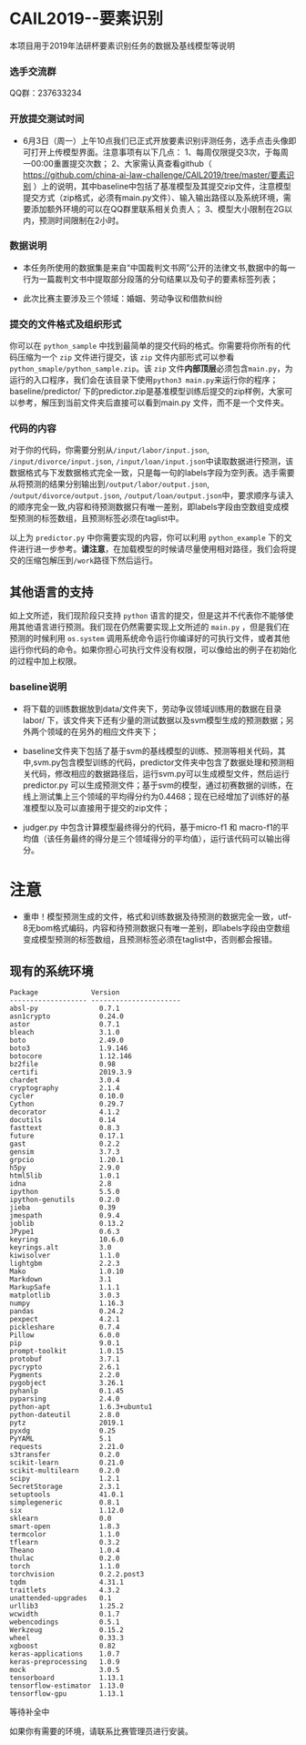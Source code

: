 # CAIL2019--要素识别
本项目用于2019年法研杯要素识别任务的数据及基线模型等说明

### 选手交流群

QQ群：237633234
### 开放提交测试时间
- 6月3日（周一）上午10点我们已正式开放要素识别评测任务，选手点击头像即可打开上传模型界面。注意事项有以下几点： 1、每周仅限提交3次，于每周一00:00重置提交次数；
2、大家需认真查看github（  https://github.com/china-ai-law-challenge/CAIL2019/tree/master/要素识别  ）上的说明，其中baseline中包括了基准模型及其提交zip文件，注意模型提交方式（zip格式，必须有main.py文件）、输入输出路径以及系统环境，需要添加额外环境的可以在QQ群里联系相关负责人；
3、模型大小限制在2G以内，预测时间限制在2小时。

### 数据说明
- 本任务所使用的数据集是来自“中国裁判文书网”公开的法律文书,数据中的每一行为一篇裁判文书中提取部分段落的分句结果以及句子的要素标签列表；

- 此次比赛主要涉及三个领域：婚姻、劳动争议和借款纠纷


### 提交的文件格式及组织形式

你可以在 ``python_sample`` 中找到最简单的提交代码的格式。你需要将你所有的代码压缩为一个 ``zip`` 文件进行提交，该 ``zip`` 文件内部形式可以参看 ``python_smaple/python_sample.zip``。该 ``zip`` 文件**内部顶层**必须包含``main.py``，为运行的入口程序，我们会在该目录下使用``python3 main.py``来运行你的程序；baseline/predictor/ 下的predictor.zip是基准模型训练后提交的zip样例，大家可以参考，解压到当前文件夹后直接可以看到main.py 文件，而不是一个文件夹。

### 代码的内容

对于你的代码，你需要分别从``/input/labor/input.json``, ``/input/divorce/input.json``, ``/input/loan/input.json``中读取数据进行预测，该数据格式与下发数据格式完全一致，只是每一句的labels字段为空列表。选手需要从将预测的结果分别输出到``/output/labor/output.json``, ``/output/divorce/output.json``, ``/output/loan/output.json``中，要求顺序与读入的顺序完全一致,内容和待预测数据只有唯一差别，即labels字段由空数组变成模型预测的标签数组，且预测标签必须在taglist中。

以上为 ``predictor.py`` 中你需要实现的内容，你可以利用 ``python_example`` 下的文件进行进一步参考。**请注意**，在加载模型的时候请尽量使用相对路径，我们会将提交的压缩包解压到``/work``路径下然后运行。


## 其他语言的支持

如上文所述，我们现阶段只支持 ``python`` 语言的提交，但是这并不代表你不能够使用其他语言进行预测。我们现在仍然需要实现上文所述的 ``main.py`` ，但是我们在预测的时候利用 ``os.system`` 调用系统命令运行你编译好的可执行文件，或者其他运行你代码的命令。如果你担心可执行文件没有权限，可以像给出的例子在初始化的过程中加上权限。


### baseline说明
- 将下载的训练数据放到data/文件夹下，劳动争议领域训练用的数据在目录labor/ 下，该文件夹下还有少量的测试数据以及svm模型生成的预测数据；另外两个领域的在另外的相应文件夹下；

- baseline文件夹下包括了基于svm的基线模型的训练、预测等相关代码，其中,svm.py包含模型训练的代码，predictor文件夹中包含了数据处理和预测相关代码，修改相应的数据路径后，运行svm.py可以生成模型文件，然后运行predictor.py 可以生成预测文件；基于svm的模型，通过初赛数据的训练，在线上测试集上三个领域的平均得分约为0.4468；现在已经增加了训练好的基准模型以及可以直接用于提交的zip文件；

- judger.py 中包含计算模型最终得分的代码，基于micro-f1 和 macro-f1的平均值（该任务最终的得分是三个领域得分的平均值），运行该代码可以输出得分。

# 注意
- 重申！模型预测生成的文件，格式和训练数据及待预测的数据完全一致，utf-8无bom格式编码，内容和待预测数据只有唯一差别，即labels字段由空数组变成模型预测的标签数组，且预测标签必须在taglist中，否则都会报错。


## 现有的系统环境

```
Package             Version               
------------------- ----------------------
absl-py               0.7.1
asn1crypto            0.24.0
astor                 0.7.1
bleach                3.1.0
boto                  2.49.0
boto3                 1.9.146
botocore              1.12.146
bz2file               0.98
certifi               2019.3.9
chardet               3.0.4
cryptography          2.1.4
cycler                0.10.0
Cython                0.29.7
decorator             4.1.2
docutils              0.14
fasttext              0.8.3
future                0.17.1
gast                  0.2.2
gensim                3.7.3
grpcio                1.20.1
h5py                  2.9.0
html5lib              1.0.1
idna                  2.8
ipython               5.5.0
ipython-genutils      0.2.0
jieba                 0.39
jmespath              0.9.4
joblib                0.13.2
JPype1                0.6.3
keyring               10.6.0
keyrings.alt          3.0
kiwisolver            1.1.0
lightgbm              2.2.3
Mako                  1.0.10
Markdown              3.1
MarkupSafe            1.1.1
matplotlib            3.0.3
numpy                 1.16.3
pandas                0.24.2
pexpect               4.2.1
pickleshare           0.7.4
Pillow                6.0.0
pip                   9.0.1
prompt-toolkit        1.0.15
protobuf              3.7.1
pycrypto              2.6.1
Pygments              2.2.0
pygobject             3.26.1
pyhanlp               0.1.45
pyparsing             2.4.0
python-apt            1.6.3+ubuntu1
python-dateutil       2.8.0
pytz                  2019.1
pyxdg                 0.25
PyYAML                5.1
requests              2.21.0
s3transfer            0.2.0
scikit-learn          0.21.0
scikit-multilearn     0.2.0
scipy                 1.2.1
SecretStorage         2.3.1
setuptools            41.0.1
simplegeneric         0.8.1
six                   1.12.0
sklearn               0.0
smart-open            1.8.3
termcolor             1.1.0
tflearn               0.3.2
Theano                1.0.4
thulac                0.2.0
torch                 1.1.0
torchvision           0.2.2.post3
tqdm                  4.31.1
traitlets             4.3.2
unattended-upgrades   0.1
urllib3               1.25.2
wcwidth               0.1.7
webencodings          0.5.1
Werkzeug              0.15.2
wheel                 0.33.3
xgboost               0.82
keras-applications    1.0.7 
keras-preprocessing   1.0.9 
mock                  3.0.5 
tensorboard           1.13.1 
tensorflow-estimator  1.13.0 
tensorflow-gpu        1.13.1
```

等待补全中

如果你有需要的环境，请联系比赛管理员进行安装。

